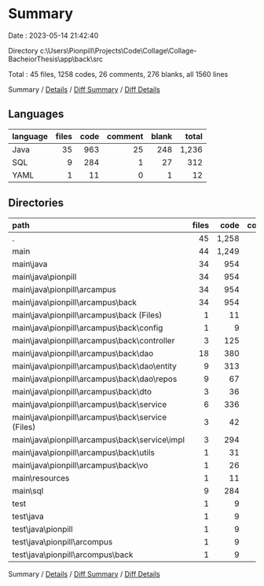# Summary

Date : 2023-05-14 21:42:40

Directory c:\\Users\\Pionpill\\Projects\\Code\\Collage\\Collage-BacheiorThesis\\app\\back\\src

Total : 45 files,  1258 codes, 26 comments, 276 blanks, all 1560 lines

Summary / [Details](details.md) / [Diff Summary](diff.md) / [Diff Details](diff-details.md)

## Languages
| language | files | code | comment | blank | total |
| :--- | ---: | ---: | ---: | ---: | ---: |
| Java | 35 | 963 | 25 | 248 | 1,236 |
| SQL | 9 | 284 | 1 | 27 | 312 |
| YAML | 1 | 11 | 0 | 1 | 12 |

## Directories
| path | files | code | comment | blank | total |
| :--- | ---: | ---: | ---: | ---: | ---: |
| . | 45 | 1,258 | 26 | 276 | 1,560 |
| main | 44 | 1,249 | 26 | 271 | 1,546 |
| main\\java | 34 | 954 | 25 | 243 | 1,222 |
| main\\java\\pionpill | 34 | 954 | 25 | 243 | 1,222 |
| main\\java\\pionpill\\arcampus | 34 | 954 | 25 | 243 | 1,222 |
| main\\java\\pionpill\\arcampus\\back | 34 | 954 | 25 | 243 | 1,222 |
| main\\java\\pionpill\\arcampus\\back (Files) | 1 | 11 | 0 | 5 | 16 |
| main\\java\\pionpill\\arcampus\\back\\config | 1 | 9 | 9 | 2 | 20 |
| main\\java\\pionpill\\arcampus\\back\\controller | 3 | 125 | 0 | 34 | 159 |
| main\\java\\pionpill\\arcampus\\back\\dao | 18 | 380 | 0 | 102 | 482 |
| main\\java\\pionpill\\arcampus\\back\\dao\\entity | 9 | 313 | 0 | 47 | 360 |
| main\\java\\pionpill\\arcampus\\back\\dao\\repos | 9 | 67 | 0 | 55 | 122 |
| main\\java\\pionpill\\arcampus\\back\\dto | 3 | 36 | 0 | 9 | 45 |
| main\\java\\pionpill\\arcampus\\back\\service | 6 | 336 | 2 | 78 | 416 |
| main\\java\\pionpill\\arcampus\\back\\service (Files) | 3 | 42 | 0 | 32 | 74 |
| main\\java\\pionpill\\arcampus\\back\\service\\impl | 3 | 294 | 2 | 46 | 342 |
| main\\java\\pionpill\\arcampus\\back\\utils | 1 | 31 | 14 | 6 | 51 |
| main\\java\\pionpill\\arcampus\\back\\vo | 1 | 26 | 0 | 7 | 33 |
| main\\resources | 1 | 11 | 0 | 1 | 12 |
| main\\sql | 9 | 284 | 1 | 27 | 312 |
| test | 1 | 9 | 0 | 5 | 14 |
| test\\java | 1 | 9 | 0 | 5 | 14 |
| test\\java\\pionpill | 1 | 9 | 0 | 5 | 14 |
| test\\java\\pionpill\\arcompus | 1 | 9 | 0 | 5 | 14 |
| test\\java\\pionpill\\arcompus\\back | 1 | 9 | 0 | 5 | 14 |

Summary / [Details](details.md) / [Diff Summary](diff.md) / [Diff Details](diff-details.md)